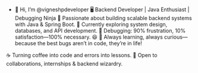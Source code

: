 - 👋 Hi, I’m @vigneshpdeveloper
🖥️ Backend Developer | Java Enthusiast | Debugging Ninja
🔹 Passionate about building scalable backend systems with Java & Spring Boot.
🔹 Currently exploring system design, databases, and API development.
🔹 Debugging: 90% frustration, 10% satisfaction—100% necessary. 😆
🔹 Always learning, always curious—because the best bugs aren’t in code, they’re in life!

☕ Turning coffee into code and errors into lessons.
🚀 Open to collaborations, internships & backend wizardry.

<!---
vigneshpdeveloper/vigneshpdeveloper is a ✨ special ✨ repository because its `README.md` (this file) appears on your GitHub profile.
You can click the Preview link to take a look at your changes.
--->
